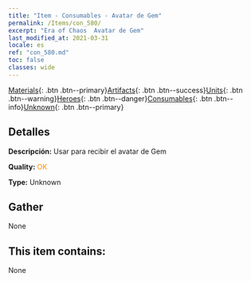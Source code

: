 ```yaml
---
title: "Item - Consumables - Avatar de Gem"
permalink: /Items/con_580/
excerpt: "Era of Chaos  Avatar de Gem"
last_modified_at: 2021-03-31
locale: es
ref: "con_580.md"
toc: false
classes: wide
---
```

 [Materials](/es/Items/){: .btn .btn--primary}[Artifacts](/es/Items/Artifacts/){: .btn .btn--success}[Units](/es/Items/Units/){: .btn .btn--warning}[Heroes](/es/Items/Heroes/){: .btn .btn--danger}[Consumables](/es/Items/Consumables/){: .btn .btn--info}[Unknown](/es/Items/Unknown/){: .btn .btn--primary}

## Detalles
 **Descripción:** Usar para recibir el avatar de Gem

 **Quality:** <span style="color: #FF8C00">OK</span>

 **Type:** Unknown

## Gather

  None

## This item contains:

  None


